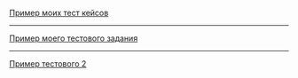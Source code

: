[Пример моих тест кейсов](https://docs.google.com/spreadsheets/d/1ugEECp1HMB5p85-AJ2fGP6MlGMqd42Xz/edit?usp=sharing&ouid=109258342071189553103&rtpof=true&sd=true)

---

[Пример моего тестового задания](https://docs.google.com/spreadsheets/d/1oHG1DOuFbHOFN13ClpAxmiMGFtNCV_oJLhGUh50E4ow/edit?usp=sharing)

---

[Пример тестового 2](https://docs.google.com/document/d/1OWUxTnciKha77jOV2aWAW64pu2BZPHf8b3e2cQyaHtc/edit)